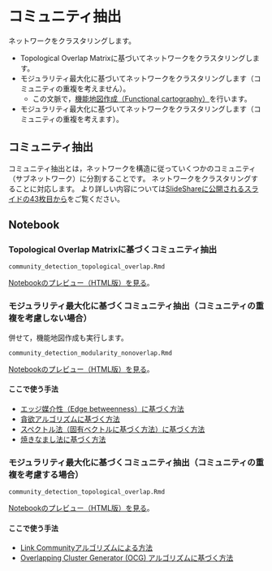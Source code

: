 # コミュニティ抽出
ネットワークをクラスタリングします。
* Topological Overlap Matrixに基づいてネットワークをクラスタリングします。
* モジュラリティ最大化に基づいてネットワークをクラスタリングします（コミュニティの重複を考えません）。
  * この文脈で，[機能地図作成（Functional cartography）](https://www.ncbi.nlm.nih.gov/pmc/articles/PMC2175124/)を行います。
* モジュラリティ最大化に基づいてネットワークをクラスタリングします（コミュニティの重複を考えます）。

## コミュニティ抽出
コミュニティ抽出とは，ネットワークを構造に従っていくつかのコミュニティ（サブネットワーク）に分割することです。
ネットワークをクラスタリングすることに対応します。
より詳しい内容については[SlideShareに公開されるスライドの43枚目から](https://www.slideshare.net/kztakemoto/r-seminar-on-igraph)をご覧ください。


## Notebook
### Topological Overlap Matrixに基づくコミュニティ抽出
```
community_detection_topological_overlap.Rmd
```
[Notebookのプレビュー（HTML版）を見る](https://kztakemoto.github.io/network-analysis-in-biology/community_detection/community_detection_topological_overlap.nb.html)。

### モジュラリティ最大化に基づくコミュニティ抽出（コミュニティの重複を考慮しない場合）
併せて，機能地図作成も実行します。
```
community_detection_modularity_nonoverlap.Rmd
```
[Notebookのプレビュー（HTML版）を見る](https://kztakemoto.github.io/network-analysis-in-biology/community_detection/community_detection_modularity_nonoverlap.nb.html)。

#### ここで使う手法
* [エッジ媒介性（Edge betweenness）に基づく方法](http://samoa.santafe.edu/media/workingpapers/01-12-077.pdf)
* [貪欲アルゴリズムに基づく方法](https://arxiv.org/abs/cond-mat/0408187)
* [スペクトル法（固有ベクトルに基づく方法）に基づく方法](https://arxiv.org/abs/physics/0602124)
* [焼きなまし法に基づく方法](https://www.ncbi.nlm.nih.gov/pmc/articles/PMC2175124/)


### モジュラリティ最大化に基づくコミュニティ抽出（コミュニティの重複を考慮する場合）
```
community_detection_topological_overlap.Rmd
```
[Notebookのプレビュー（HTML版）を見る](https://kztakemoto.github.io/network-analysis-in-biology/community_detection/community_detection_modularity_overlap.nb.html)。

#### ここで使う手法
* [Link Communityアルゴリズムによる方法](https://arxiv.org/abs/0903.3178)
* [Overlapping Cluster Generator (OCG) アルゴリズムに基づく方法](https://www.ncbi.nlm.nih.gov/pmc/articles/PMC3244771/)


